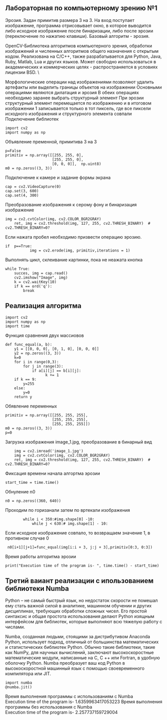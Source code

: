 ## Лабораторная по компьютерному зрению №1
Эрозия. Задан примитив размера 3 на 3. На вход поступает изображение,
программа отрисовывает окно, в которое выводится либо исходное
изображение после бинаризации, либо после эрозии (переключение по
нажатию клавиши). Базовый алгоритм - эрозия.

OpenCV-Библиотека алгоритмов компьютерного зрения, обработки изображений и численных алгоритмов общего назначения с открытым кодом. Реализована на C/C++, также разрабатывается для Python, Java, Ruby, Matlab, Lua и других языков. Может свободно использоваться в академических и коммерческих целях - распространяется в условиях лицензии BSD. 
\

Морфологические операции над изображениями позволяют удалить
артефакты или выделить границы объектов на изображении
Основными операциями являются дилатация и эрозия
В обеих операциях необходимо заранее выбрать структурный элемент
При эрозии структурный элемент перемещается по изображению и в
итоговом изображении 1 записывается только в тот пиксель, где все
пиксели исходного изображения и структурного элемента совпали
\
Подключение библиотек
```
import cv2
import numpy as np
```

Объявление пременной, примитива 3 на 3
```
p=False
primitiv = np.array([[255, 255, 0],
                     [255, 255, 0],
                     [0, 0, 0]],  np.uint8)
m0 = np.zeros((3, 3))
```
Подключение к камере и задание формы экрана
```
cap = cv2.VideoCapture(0)
cap.set(3, 600)
cap.set(4, 300)
```

Преобразование изображения к серому фону и бинаризация изображение
```
img = cv2.cvtColor(img, cv2.COLOR_BGR2GRAY)
    ret, img = cv2.threshold(img, 127, 255, cv2.THRESH_BINARY)  # cv2.THRESH_BINARY=0?
```


Если нажата пробел необходимо призвести 
операцию эрозию.
```
if  p==True:
           img = cv2.erode(img, primitiv,iterations = 1)
```

Выполнять цикл, склеивание картинки, пока не неажата кнопка
```
while True:
    succes, img = cap.read() 
    cv2.imshow("Image", img)
    k = cv2.waitKey(10)
    if k == ord('q'):
        break
```


## Реализация алгоритма

```
import cv2
import numpy as np
import time
```

Функция сравнения двух массиовов
```
def func_equal(a, b):
    y1 = [[0, 0, 0], [0, 1, 0], [0, 0, 0]]
    y2 = np.zeros((3, 3))
    k=0
    for i in range(0,3):
        for j in range(3):
            if a[i][j] == b[i][j]:
                  k += 1
    if k == 9:
        y=255
    else:
        y=0
    return y
```

Обявление переменных
```
primitiv = np.array([[255, 255, 255],
                     [255, 255, 255],
                     [255, 255, 255]])
m0 = np.zeros((3, 3))
p=0
```

Загрузка изображения image_1.jpg, преобразование в бинарный вид
```
    img = cv2.imread('image_1.jpg')
    img = cv2.cvtColor(img, cv2.COLOR_BGR2GRAY)
    ret, img = cv2.threshold(img, 127, 255, cv2.THRESH_BINARY)  # cv2.THRESH_BINARY=0?
```


   Фиксация времени начала алгортма эрозии
```
start_time = time.time()
   ```
Обнуление   n0
```
n0 = np.zeros((360, 640))
```
Проходим по горизанали затем по вртекали изображения
```
        while i < 350:#img.shape[0] -10:
            while j < 630:# img.shape[1] - 10:
```

Если исходное изображение совпало, то возвращаем значение
1, в противном случае 0
```
 n0[i+1][j+1]=func_equal(img[i:i + 3, j:j + 3],primitiv[0:3, 0:3])
```
Время работы алгоритма эрозии 
```
print("Execution time of the program is- ", time.time() - start_time)
```

## Третий ваиант реализации с ипользованием библиотеки Numba

Python – не самый быстрый язык, но недостаток скорости не помешал ему стать важной силой в аналитике, машинном обучении и других дисциплинах, требующих обработки сложных чисел. Его простой синтаксис и общая простота использования делают Python изящным интерфейсом для библиотек, которые выполняют всю тяжелую работу с числами.

Numba, созданная людьми, стоящими за дистрибутивом Anaconda Python, использует подход, отличный от большинства математических и статистических библиотек Python. Обычно такие библиотеки, такие как NumPy, для научных вычислений, заключают высокоскоростные математические модули, написанные на C, C ++ или Fortran, в удобную оболочку Python. Numba преобразует ваш код Python в высокоскоростной машинный язык с помощью своевременного компилятора или JIT.
```
import numba
@numba.jit()
```
Время выполнения программы с использованиям с Numba\
Execution time of the program is-  1.6359963417053223
Время выполнения программы без использования с Numba\
Execution time of the program is-  2.257737159729004
